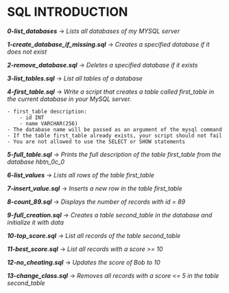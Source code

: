 # SQL INTRODUCTION

***0-list_databases*** -> *Lists all databases of my MYSQL server*

***1-create_database_if_missing.sql*** -> *Creates a specified database if it does not exist*

***2-remove_database.sql*** -> *Deletes a specified database if it exists*

***3-list_tables.sql*** -> *List all tables of a database*

***4-first_table.sql*** -> *Write a script that creates a table called first_table in the current database in your MySQL server.*

	- first_table description:
		- id INT
		- name VARCHAR(256)
	- The database name will be passed as an argument of the mysql command
	- If the table first_table already exists, your script should not fail
	- You are not allowed to use the SELECT or SHOW statements

***5-full_table.sql*** -> *Prints the full description of the table first_table from the database hbtn_0c_0*

***6-list_values*** -> *Lists all rows of the table first_table*

***7-insert_value.sql*** -> *Inserts a new row in the table first_table*

***8-count_89.sql*** -> *Displays the number of records with id = 89*

***9-full_creation.sql*** -> *Creates a table second_table in the database and initialize it with data*

***10-top_score.sql*** -> *List all records of the table second_table*

***11-best_score.sql*** -> *List all records with a score >= 10*

***12-no_cheating.sql*** -> *Updates the score of Bob to 10*

***13-change_class.sql*** -> *Removes all records with a score <= 5 in the table second_table*
